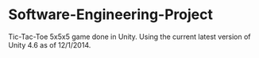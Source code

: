 Software-Engineering-Project
============================

Tic-Tac-Toe 5x5x5 game done in Unity.
Using the current latest version of Unity 4.6 as of 12/1/2014.




